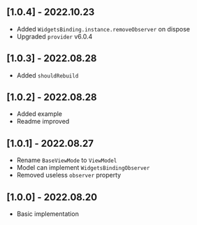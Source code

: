 ## [1.0.4] - 2022.10.23

* Added `WidgetsBinding.instance.removeObserver` on dispose
* Upgraded `provider` v6.0.4

## [1.0.3] - 2022.08.28

* Added `shouldRebuild`

## [1.0.2] - 2022.08.28

* Added example
* Readme improved

## [1.0.1] - 2022.08.27

* Rename `BaseViewMode` to `ViewModel`
* Model can implement `WidgetsBindingObserver`
* Removed useless `observer` property

## [1.0.0] - 2022.08.20

* Basic implementation
